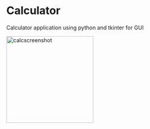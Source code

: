 # Calculator
Calculator application using python and tkinter for GUI

<img width="227" alt="calcscreenshot" src="https://user-images.githubusercontent.com/119982937/208478052-6c258400-c7b1-4b55-8de3-caa393cc4bc2.png">
